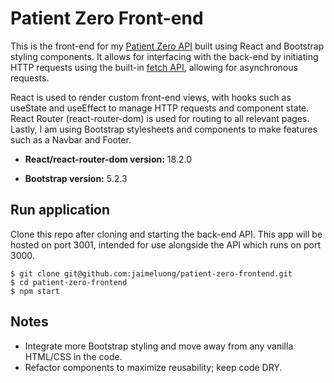 # Patient Zero Front-end

This is the front-end for my [Patient Zero API](https://github.com/jaimeluong/patient-zero-api) built using React and Bootstrap styling components. It allows for interfacing with the back-end by initiating HTTP requests using the built-in [fetch API](https://developer.mozilla.org/en-US/docs/Web/API/Fetch_API), allowing for asynchronous requests.

React is used to render custom front-end views, with hooks such as useState and useEffect to manage HTTP requests and component state. React Router (react-router-dom) is used for routing to all relevant pages. Lastly, I am using Bootstrap stylesheets and components to make features such as a Navbar and Footer.

- **React/react-router-dom version:** 18.2.0

- **Bootstrap version:** 5.2.3


## Run application

Clone this repo after cloning and starting the back-end API. This app will be hosted on port 3001, intended for use alongside the API which runs on port 3000.

```
$ git clone git@github.com:jaimeluong/patient-zero-frontend.git
$ cd patient-zero-frontend
$ npm start
```

## Notes

- Integrate more Bootstrap styling and move away from any vanilla HTML/CSS in the code.
- Refactor components to maximize reusability; keep code DRY.
